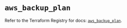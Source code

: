 # `aws_backup_plan`

Refer to the Terraform Registry for docs: [`aws_backup_plan`](https://registry.terraform.io/providers/hashicorp/aws/5.100.0/docs/resources/backup_plan).
